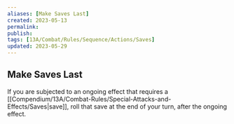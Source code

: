 ```yaml
---
aliases: [Make Saves Last]
created: 2023-05-13
permalink: 
publish: 
tags: [13A/Combat/Rules/Sequence/Actions/Saves]
updated: 2023-05-29
---
```


## Make Saves Last

If you are subjected to an ongoing effect that requires a [[Compendium/13A/Combat-Rules/Special-Attacks-and-Effects/Saves|save]], roll that save at the end of your turn, after the ongoing effect.